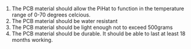 1. The PCB material should allow the PiHat to function in the temperature range of 0-70 degrees celcious.
2. The PCB material should be water resistant
3. The PCB material should be light enough not to exceed 500grams
3. The PCB material should be durable. It should be able to last at least 18 months working.

